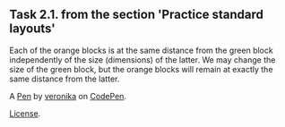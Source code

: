Task 2.1. from the section 'Practice standard layouts'
------------------------------------------------------
Each of the orange blocks is at the same distance from the green block independently of the size (dimensions) of the latter.   We may change the size of the green block, but the orange blocks will remain at exactly  the same distance from the latter.

A [Pen](http://codepen.io/esperanzzza/pen/WorKMN) by [veronika](http://codepen.io/esperanzzza) on [CodePen](http://codepen.io/).

[License](http://codepen.io/esperanzzza/pen/WorKMN/license).